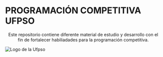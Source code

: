<p align="center"><h1>PROGRAMACIÓN COMPETITIVA UFPSO</h1></p>

<p align="center">Este repositorio contiene diferente material de estudio y desarrollo con el fin de fortalecer habiliadades para la programación competitiva.</p>

<img src="https://divisis.ufpso.edu.co/images/baner/logo_vertical.png" alt="Logo de la Ufpso"></img>

